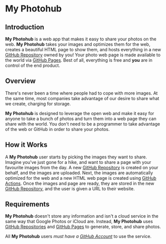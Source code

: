 # My Photohub

## Introduction

**My Photohub** is a web app that makes it easy to share your photos on the web. **My Photohub** takes your images and optimizes them for the web, creates a beautiful HTML page to show them, and hosts everything in a new [GitHub Repository](https://docs.github.com/en/repositories) owned by you! Your photo web page is made available to the world via [GitHub Pages](https://pages.github.com/). Best of all, everything is free and **you** are in control of the end product.

## Overview

There's never been a time where people had to cope with more images. At the same time, most companies take advantage of our desire to share what we create, charging for storage.

**My Photohub** is designed to leverage the open web and make it easy for anyone to take a bunch of photos and turn them into a web page they can share with the world. You don't need to be a programmer to take advantage of the web or GitHub in order to share your photos.

## How it Works

A **My Photohub** user starts by picking the images they want to share. Imagine you've just gone for a hike, and want to share a page with your favourite images from the day. A new [GitHub Repository](https://docs.github.com/en/repositories) is created on your behalf, and the images are uploaded. Next, the images are automatically optimized for the web and a new HTML web page is created using [GitHub Actions](https://docs.github.com/en/actions). Once the images and page are ready, they are stored in the new [GitHub Repository](https://docs.github.com/en/repositories), and the user is given a URL to their website.

## Requirements

**My Photohub** doesn't store any information and isn't a cloud service in the same way that Google Photos or iCloud are. Instead, **My Photohub** uses [GitHub Repositories](https://docs.github.com/en/repositories) and [GitHub Pages](https://pages.github.com/) to generate, store, and share photos.

All **My Photohub** users _must have a [GitHub Account](https://docs.github.com/en/get-started/signing-up-for-github/signing-up-for-a-new-github-account)_ to use the service.
